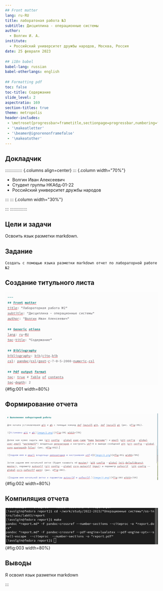 ```yaml
---
## Front matter
lang: ru-RU
title: лаборатоная работа №3
subtitle: Дисциплина - операционные системы
author:
  - Волгин И. А.
institute:
  - Российский университет дружбы народов, Москва, Россия
date: 25 февраля 2023

## i18n babel
babel-lang: russian
babel-otherlangs: english

## Formatting pdf
toc: false
toc-title: Содержание
slide_level: 2
aspectratio: 169
section-titles: true
theme: metropolis
header-includes:
 - \metroset{progressbar=frametitle,sectionpage=progressbar,numbering=fraction}
 - '\makeatletter'
 - '\beamer@ignorenonframefalse'
 - '\makeatother'
---
```


## Докладчик

:::::::::::::: {.columns align=center}
::: {.column width="70%"}

  * Волгин Иван Алексеевич
  * Студент группы НКАбд-01-22
  * Российский университет дружбы народов

:::
::: {.column width="30%"}

:::
::::::::::::::

## Цели и задачи

   Освоить язык разметки markdown.

## Задание

    Создать с помощью языка разметки markdown отчет по лабораторной работе №2

## Создание титульного листа

![Титульный лист](image/1.png){#fig:001 width=80%}

## Формирование отчета

![Формирование отчета](image/2.png){#fig:002 width=80%}

## Компиляция отчета

![Компиляция отчета](image/3.png){#fig:003 width=80%}

## Выводы

Я освоил язык разметки markdown

:::

